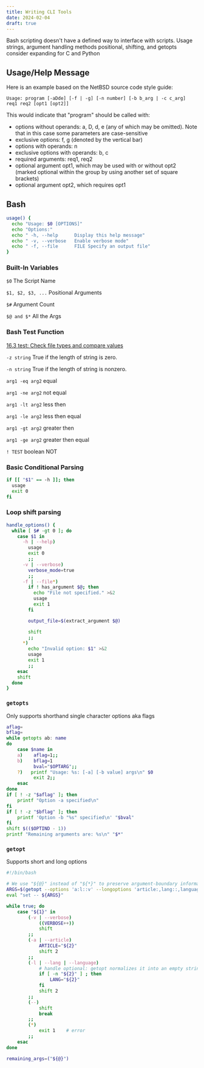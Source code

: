 ```yaml
---
title: Writing CLI Tools
date: 2024-02-04
draft: true
---
```


Bash scripting doesn't have a defined way to interface with scripts. 
Usage strings, argument handling methods positional, shifting, and getopts
consider expanding for C and Python
 
## Usage/Help Message

Here is an example based on the NetBSD source code style guide:

`Usage: program [-aDde] [-f | -g] [-n number] [-b b_arg | -c c_arg] req1 req2 [opt1 [opt2]]`

This would indicate that "program" should be called with:

- options without operands: a, D, d, e (any of which may be omitted). Note that in this case some parameters are case-sensitive
- exclusive options: f, g (denoted by the vertical bar)
- options with operands: n
- exclusive options with operands: b, c
- required arguments: req1, req2
- optional argument opt1, which may be used with or without opt2 (marked optional within the group by using another set of square brackets)
- optional argument opt2, which requires opt1

## Bash
```bash
usage() {
  echo "Usage: $0 [OPTIONS]"
  echo "Options:"
  echo " -h, --help      Display this help message"
  echo " -v, --verbose   Enable verbose mode"
  echo " -f, --file      FILE Specify an output file"
}
```

### Built-In Variables

`$0` The Script Name

`$1, $2, $3, ...` Positional Arguments

`$#` Argument Count

`$@ and $*` All the Args

### Bash Test Function

[16.3 test: Check file types and compare values](https://www.gnu.org/software/coreutils/manual/html_node/test-invocation.html)

`-z string` True if the length of string is zero.

`-n string` True if the length of string is nonzero.

`arg1 -eq arg2` equal

`arg1 -ne arg2` not equal

`arg1 -lt arg2` less then

`arg1 -le arg2` less then equal

`arg1 -gt arg2` greater then

`arg1 -ge arg2` greater then equal

`! TEST` boolean NOT

### Basic Conditional Parsing

```bash
if [[ "$1" == -h ]]; then
  usage
  exit 0
fi
```

### Loop shift parsing

```bash
handle_options() {
  while [ $# -gt 0 ]; do
    case $1 in
      -h | --help)
        usage
        exit 0
        ;;
      -v | --verbose)
        verbose_mode=true
        ;;
      -f | --file*)
        if ! has_argument $@; then
          echo "File not specified." >&2
          usage
          exit 1
        fi

        output_file=$(extract_argument $@)

        shift
        ;;
      *)
        echo "Invalid option: $1" >&2
        usage
        exit 1
        ;;
    esac
    shift
  done
}
```

### `getopts`

Only supports shorthand single character options aka flags

```bash
aflag=
bflag=
while getopts ab: name
do
    case $name in
    a)    aflag=1;;
    b)    bflag=1
          bval="$OPTARG";;
    ?)   printf "Usage: %s: [-a] [-b value] args\n" $0
          exit 2;;
    esac
done
if [ ! -z "$aflag" ]; then
    printf "Option -a specified\n"
fi
if [ ! -z "$bflag" ]; then
    printf 'Option -b "%s" specified\n' "$bval"
fi
shift $(($OPTIND - 1))
printf "Remaining arguments are: %s\n" "$*"
```

### `getopt`

Supports short and long options

```bash
#!/bin/bash

# We use "${@}" instead of "${*}" to preserve argument-boundary information
ARGS=$(getopt --options 'a:l::v' --longoptions 'article:,lang::,language::,verbose' -- "${@}") || exit
eval "set -- ${ARGS}"

while true; do
    case "${1}" in
        (-v | --verbose)
            ((VERBOSE++))
            shift
        ;;
        (-a | --article)
            ARTICLE="${2}"
            shift 2
        ;;
        (-l | --lang | --language)
            # handle optional: getopt normalizes it into an empty string
            if [ -n "${2}" ] ; then
                LANG="${2}"
            fi
            shift 2
        ;;
        (--)
            shift
            break
        ;;
        (*)
            exit 1    # error
        ;;
    esac
done

remaining_args=("${@}")
```
